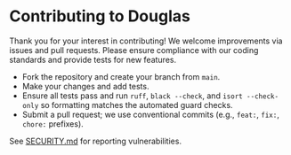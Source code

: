 # Contributing to Douglas

Thank you for your interest in contributing! We welcome improvements via issues and pull requests. Please ensure compliance with our coding standards and provide tests for new features.

- Fork the repository and create your branch from `main`.
- Make your changes and add tests.
- Ensure all tests pass and run `ruff`, `black --check`, and `isort --check-only` so formatting matches the automated guard checks.
- Submit a pull request; we use conventional commits (e.g., `feat:`, `fix:`, `chore:` prefixes).

See [SECURITY.md](SECURITY.md) for reporting vulnerabilities.
